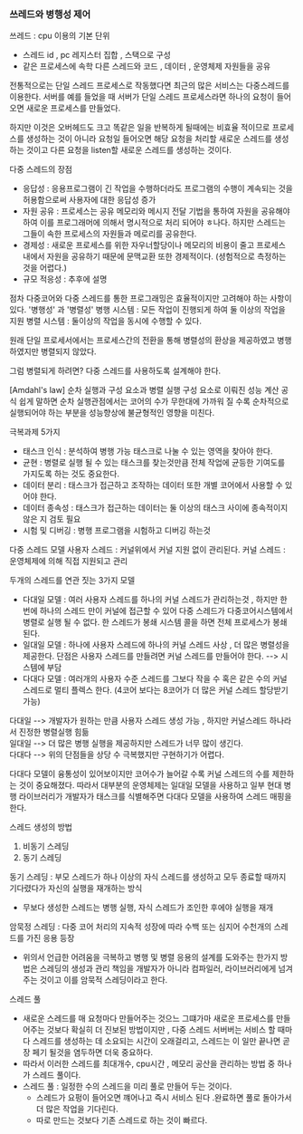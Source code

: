 
### 쓰레드와 병행성 제어

쓰레드 : cpu 이용의 기본 단위 
- 스레드 id , pc  레지스터 집합 , 스택으로 구성 
- 같은 프로세스에 속학 다른 스레드와 코드 , 데이터 , 운영체제 자원들을 공유 

전통적으로는 단일 스레드 프로세스로 작동했다면 최근의 많은 서비스는 다중스레드를 이용한다. 
서버를 예를 들었을 때 서버가 단일 스레드 프로세스라면 하나의 요청이 들어오면 새로운 프로세스를 만들었다. 

하지만 이것은 오버헤드도 크고 똑같은 일을 반복하게 될때에는 비효율 적이므로 프로세스를 생성하는 것이 아니라 요청일 들어오면 해당 요청을 처리할 새로운 스레드를 생성하는 것이고 다른 요청을  listen할 새로운 스레드를 생성하는 것이다. 

다중 스레드의 장점 
- 응답성 : 응용프로그램이 긴 작업을 수행하더라도 프로그램의 수행이 계속되는 것을 허용함으로써 사용자에 대한 응답성 증가 
- 자원 공유 : 프로세스는 공유 메모리와 메시지 전달 기법을 통하여 자원을 공유해야 하여 이를 프로그래머에 의해서 명시적으로 처리 되어야 ㅎ나다. 하지만 스레드는 그들이 속한 프로세스의 자원들과 메로리를 공유한다. 
- 경제성 : 새로운 프로세스를 위한 자우너할당이나 메모리의 비용이 줄고 프로세스 내에서 자원을 공유하기 때문에 문맥교환 또한 경제적이다. (셩험적으로 측정하는 것을 어렵다.)
- 규모 적응성 : 추후에 설명

점차 다중코어와 다중 스레드를 통한 프로그래밍은 효율적이지만 고려해야 하는 사항이  있다. 
'병행성' 과 '병렬성'
병행 시스템 : 모든 작업이 진행되게 하여 둘 이상의 작업을 지원
병렬 시스템 : 둘이상의 작업을 동시에 수행할 수 있다. 

원래 단일 프로세서에서는 프로세스간의 전환을 통해 병렬성의 환상을 제공하였고 병행하였지만 병렬되지 않았다. 

그럼 병렬되게 하려면? 다중 스레드를 사용하도록 설계해야 한다. 

[Amdahl's law]
순차 실행과 구성 요소과 병렬 실행 구성 요소로 이뤄진 성능 계산 공식 
쉽게 말하면 순차 실행관점에서는 코어의 수가 무한대에 가까워 질 수록 순차적으로 실행되어야 하는 부분을 성능향상에 불균형적인 영향을 미친다. 

극복과제 5가지
- 태스크 인식 : 분석하여 병행 가능 태스크로 나눌 수 있는 영역을 찾아야 한다. 
- 균현 : 병렬로 실행 될 수 있는 태스크를 찾는것만큼 전체 작업에 균등한 기여도를 가지도록 하는 것도 중요한다. 
- 데이터 분리 : 태스크가 접근하고 조작하는 데이터 또한 개별 코어에서 사용할 수 있어야 한다. 
- 데이터 종속성 : 태스크가 접근하는 데이터는 둘 이상의 태스크 사이에 종속적이지 않은 지 검토 필요 
- 시험 및 디버깅 : 병행 프로그램을 시험하고 디버깅 하는것 

다중 스레드 모델 
사용자 스레드 : 커널위에서 커널 지원 없이 관리된다. 
커널 스레드 : 운영체제에 의해 직접 지원되고 관리

두개의 스레드를 연관 짓는 3가지 모델 
- 다대일 모델 : 여러 사용자 스레드를 하나의 커널 스레드가 관리하는것 , 하지만 한번에 하나의 스레드 만이 커널에 접근할 수 있어 다중 스레드가 다중코어시스템에서 병렬로 실행 될 수 없다.  한 스레드가 봉쇄 시스템 콜을 하면 전체 프로세스가 봉쇄된다. 
- 일대일 모델 : 하나에 사용자 스레드에 하나의 커널 스레드 사상 , 더 많은 병렬성을 제공한다. 단점은 사용자 스레드를 만들려면 커널 스레드를 만들어야 한다. --> 시스템에 부담
- 다대다 모델 : 여러개의 사용자 수준 스레드를 그보다 작을 수 혹은 같은 수의 커널 스레드로 멀티 플렉스 한다. (4코어 보다는 8코어가 더 많은 커널 스레드 할당받기 가능)

다대일 --> 개발자가 원하는 만큼 사용자 스레드 생성 가능 , 하지만 커널스레드 하나라서 진정한 병렬실행 힘듦 <br>
일대일 --> 더 많은 병행 실행을 제공하지만 스레드가 너무 많이 생긴다. <br>
다대다 --> 위의 단점들을 상당 수 극복했지만 구현하기가 어렵다. <br>

다대다 모델이 융통성이 있어보이지만 코어수가 늘어갈 수록 커널 스레드의 수를 제한하는 것이 중요해졌다. 
따라서 대부분의 운영체제는 일대일 모델을 사용하고 일부 현대 병행 라이브러리가 개발자가 태스크를 식별해주면 다대다 모델을 사용하여 스레드 매핑을 한다. 

스레드 생성의 방법 
1. 비동기 스레딩 
2. 동기 스레딩 

동기 스레딩 : 부모 스레드가 하나 이상의 자식 스레드를 생성하고 모두 종료할 때까지 기다렸다가 자신의 실행을 재개하는 방식 
- 무보다 생성한 스레드는 병행 실행, 자식 스레드가 조인한 후에야 실행을 재개 


암묵정 스레딩 : 다중 코어 처리의 지속적 성장에 따라 수백 또는 심지어 수천개의 스레드를 가진 응용 등장
- 위의서 언급한 어려움을 극복하고 병행 및 병렬 응용의 설계를 도와주는 한가지 방법은 스레딩의 생성과 관리 책임을 개발자가 아니라 컴파일러, 라이브러리에게 넘겨주는 것이고 이를 암묵적 스레딩이라고 한다. 

스레드 풀 
- 새로운 스레드를 매 요청마다 만들어주는 것으느 그떄가마 새로운 프로세스를 만들어주는 것보다 확실히 더 진보된 방법이지만 , 다중 스레드 서버버는 서비스 할 때마다 스레드를 생성하는 데 소요되는 시간이 오래걸리고, 스레드는 이 일만 끝나면 곧장 페기 될것을 염두하면 더욱 중요하다. 
- 따라서 이러한 스레드를 최대개수, cpu시간 , 메모리 공산을 관리하는 방법 중 하나가 스레드 풀이다. 
- 스레드 풀 : 일정한 수의 스레드을 미리 풀로 만들어 두는 것이다. 
    - 스레드가 요펑이 들어오면 꺠어나고 즉시 서비스 된다 .완료하면 풀로 돌아가서 더 많은 작업을 기다린다. 
    - 따로 만드는 것보다 기존 스레드로 하는 것이 빠르다. 
